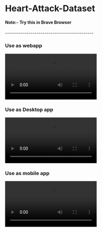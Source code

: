 # Heart-Attack-Dataset
#### Note:- Try this in Brave Browser <br>
--------------------------------------------- <br>
### Use as webapp <br>
![Web app](web.mp4) <br>

### Use as Desktop app <br>
![Desktop app](desktop.mp4) <br>

### Use as mobile app <br>
![Mobile app](As-mobileapp.mp4) <br>
